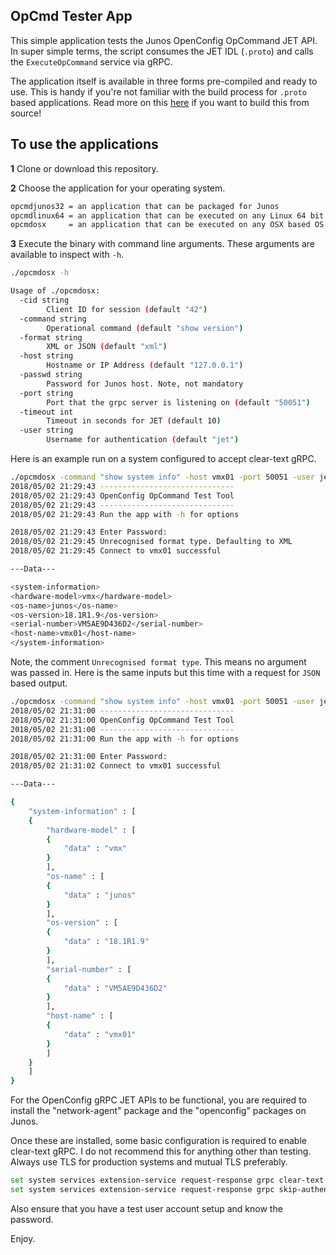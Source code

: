 ## OpCmd Tester App

This simple application tests the Junos OpenConfig OpCommand JET API. In super simple terms, the script consumes the JET IDL (`.proto`) and calls the `ExecuteOpCommand` service via gRPC.

The application itself is available in three forms pre-compiled and ready to use. This is handy if you're not familiar with the build process for `.proto` based applications. Read more on this [here](https://github.com/DavidJohnGee/go-jet-demo-app) if you want to build this from source!

## To use the applications

__1__  Clone or download this repository.

__2__  Choose the application for your operating system.

```bash
opcmdjunos32 = an application that can be packaged for Junos
opcmdlinux64 = an application that can be executed on any Linux 64 bit OSes
opcmdosx     = an application that can be executed on any OSX based OS
```

__3__  Execute the binary with command line arguments. These arguments are available to inspect with `-h`.

```bash
./opcmdosx -h

Usage of ./opcmdosx:
  -cid string
    	Client ID for session (default "42")
  -command string
    	Operational command (default "show version")
  -format string
    	XML or JSON (default "xml")
  -host string
    	Hostname or IP Address (default "127.0.0.1")
  -passwd string
    	Password for Junos host. Note, not mandatory
  -port string
    	Port that the grpc server is listening on (default "50051")
  -timeout int
    	Timeout in seconds for JET (default 10)
  -user string
    	Username for authentication (default "jet")
```

Here is an example run on a system configured to accept clear-text gRPC.

```bash
./opcmdosx -command "show system info" -host vmx01 -port 50051 -user jet
2018/05/02 21:29:43 ------------------------------
2018/05/02 21:29:43 OpenConfig OpCommand Test Tool
2018/05/02 21:29:43 ------------------------------
2018/05/02 21:29:43 Run the app with -h for options

2018/05/02 21:29:43 Enter Password:
2018/05/02 21:29:45 Unrecognised format type. Defaulting to XML
2018/05/02 21:29:45 Connect to vmx01 successful

---Data---

<system-information>
<hardware-model>vmx</hardware-model>
<os-name>junos</os-name>
<os-version>18.1R1.9</os-version>
<serial-number>VM5AE9D436D2</serial-number>
<host-name>vmx01</host-name>
</system-information>
```

Note, the comment `Unrecognised format type`. This means no argument was passed in. Here is the same inputs but this time with a request for `JSON` based output.

```bash
./opcmdosx -command "show system info" -host vmx01 -port 50051 -user jet -format JSON
2018/05/02 21:31:00 ------------------------------
2018/05/02 21:31:00 OpenConfig OpCommand Test Tool
2018/05/02 21:31:00 ------------------------------
2018/05/02 21:31:00 Run the app with -h for options

2018/05/02 21:31:00 Enter Password:
2018/05/02 21:31:02 Connect to vmx01 successful

---Data---

{
    "system-information" : [
    {
        "hardware-model" : [
        {
            "data" : "vmx"
        }
        ],
        "os-name" : [
        {
            "data" : "junos"
        }
        ],
        "os-version" : [
        {
            "data" : "18.1R1.9"
        }
        ],
        "serial-number" : [
        {
            "data" : "VM5AE9D436D2"
        }
        ],
        "host-name" : [
        {
            "data" : "vmx01"
        }
        ]
    }
    ]
}
```

For the OpenConfig gRPC JET APIs to be functional, you are required to install the "network-agent" package and the "openconfig" packages on Junos.

Once these are installed, some basic configuration is required to enable clear-text gRPC. I do not recommend this for anything other than testing. Always use TLS for production systems and mutual TLS preferably.

```bash
set system services extension-service request-response grpc clear-text port 50051
set system services extension-service request-response grpc skip-authentication
```

Also ensure that you have a test user account setup and know the password.

Enjoy.

